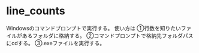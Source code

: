 ﻿# line_counts
Windowsのコマンドプロンプトで実行する。
使い方は
①行数を知りたいファイルがあるフォルダに格納する。
②コマンドプロンプトで格納先フォルダパスにcdする。
③.exeファイルを実行する。
